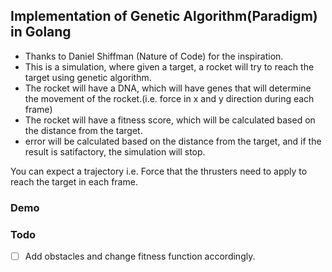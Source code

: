 ## Implementation of Genetic Algorithm(Paradigm) in Golang

- Thanks to Daniel Shiffman (Nature of Code) for the inspiration.
- This is a simulation, where given a target, a rocket will try to reach the target using genetic algorithm.
- The rocket will have a DNA, which will have genes that will determine the movement of the rocket.(i.e. force in x and y direction during each frame)
- The rocket will have a fitness score, which will be calculated based on the distance from the target.
- error will be calculated based on the distance from the target, and if the result is satifactory, the simulation will stop.

You can expect a trajectory i.e. Force that the thrusters need to apply to reach the target in each frame.

### Demo

### Todo

- [ ] Add obstacles and change fitness function accordingly.
